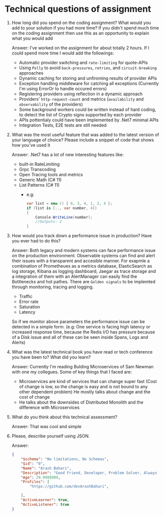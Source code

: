 # Technical questions of assignment

1. How long did you spend on the coding assignment? What would you add to your solution if you had more time? If you didn't spend much time on the coding assignment then use this as an opportunity to explain what you would add

    Answer: I've worked on the assignment for about totally 2 hours. If I could spend more time I would add the followings:
     - Automatic provider switching and ``rate-limiting`` for quote-APIs
     - Using ``Polly`` to avoid `back-pressures`, `retries`, and `circuit-breaking` approaches
     - Dynamic caching for storing and unfiroming results of provider  APIs
     - Exception handling middleware for catching all exceptions (Currently I'm using ErrorOr to handle occured errors)
     - Registering providers using reflection in a dynamic approach
     - Providers' `http-request-count` and metrics (`availability` and `observability` of the providers)
     - Some background workers could be written instead of hard coding, to detect the list of Crypto signs supported by each provider
     - APIs pottentialy could have been implemented by .Net7 minimal APIs
     - Integration Tests, E2E tests are still needed
2. What was the most useful feature that was added to the latest version of your language of choice? Please include a snippet of code that shows how you've used it

    Answer: .Net7 has a lot of new interesting features like:
    - built-in RateLimiting
    - Grpc Transcoding
    - Open Tracing tools and metrics
    - Generic Math (C# 11)
    - List Patterns (C# 11)
        - e.g:

            ``` C#
            var list = new () { 6, 3, 4, 1, 2, 4 };
            if (list is [.., var number, 4])
            {
                Console.WriteLine(number);
                //Outputs: 2
            }
            ```

3. How would you track down a performance issue in production? Have you ever had to do this?

    Answer: Both legacy and modern systems can face performance issue on the production environment. Observable systems can find and alert their issues with a transparent and accesible manner. For exapmle a combination of Prometheues as a metrics database, ElasticSearch as log storage, Kibana as logging dashboard, Jaegar as trace storage and a integration of them with an AlertManager can easily find the Bottlenecks and hot pathes. There are `Golden signals` to be implemted through monitoring, tracing and logging.
    - Traffic
    - Error rate
    - Saturation
    - Latency

    So  if we monitor above parameters the performance issue can be detected in a simple form. (e.g: One service is facing high latency or increased response time, because the Redis I/O has pressure because of a Disk issue and all of these can be seen inside Spans, Logs and Alerts)

4. What was the latest technical book you have read or tech conference you have been to? What did you learn?

    Answer: Currently I'm reading Bulding Microservices of Sam Newman with one my collegues. Some of key things that I faced are:
    - Microservices are kind of services that can change super fast (Cost of change is low, so the change is easy and is not bound to any other dependent problem) He mostly talks about change and the cost of change
    - He talks about the downsides of Distributed Monolith and the difference with Microservices

5. What do you think about this technical assessment?

    Answer: That was cool and simple

6. Please, describe yourself using JSON.

    Answer:

    ``` Json
    {
        "$schema": "No limitations, No Schemas",
        "$id": "0",
        "Name": "Arash Bahari",
        "Description": "Good Friend, Developer, Problem Solver, Always Eager To Optimize And Refactor",
        "Age": 29.9999999,
        "Profiles": [
            "https://github.com/devArashBahari",

        ],
        "ActiveLearner": true,
        "ActiveListener": true
    }
    ```
